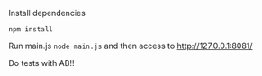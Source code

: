 Install dependencies

```npm install```

Run main.js ```node main.js``` and then access to http://127.0.0.1:8081/

Do tests with AB!!
